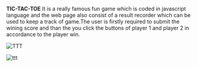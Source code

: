
**TIC-TAC-TOE**
It is a really famous fun game which is coded in javascript language and the web page also consist of a result recorder which can be used to keep a track of game.The user is firstly required to submit the wining score and than the you click the buttons of player 1 and player 2 in accordance to the player win.


![TTT](https://user-images.githubusercontent.com/25529176/111036183-031ff280-8444-11eb-9f2c-f7e0c2956721.png)


![ttt](https://user-images.githubusercontent.com/25529176/111074299-61160e00-8508-11eb-9f72-ab881b167037.png)

